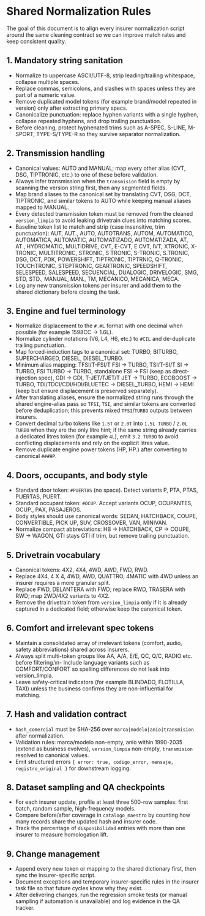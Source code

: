 # Shared Normalization Rules

The goal of this document is to align every insurer normalization script around the same cleaning contract so we can improve match rates and keep consistent quality.

## 1. Mandatory string sanitation
- Normalize to uppercase ASCII/UTF-8, strip leading/trailing whitespace, collapse multiple spaces.
- Replace commas, semicolons, and slashes with spaces unless they are part of a numeric value.
- Remove duplicated model tokens (for example brand/model repeated in version) only after extracting primary specs.
- Canonicalize punctuation: replace hyphen variants with a single hyphen, collapse repeated hyphens, and drop trailing punctuation.
- Before cleaning, protect hyphenated trims such as A-SPEC, S-LINE, M-SPORT, TYPE-S/TYPE-R so they survive separator normalization.

## 2. Transmission handling
- Canonical values: AUTO and MANUAL; map every other alias (CVT, DSG, TIPTRONIC, etc.) to one of these before validation.
- Always infer transmission when the `transmision` field is empty by scanning the version string first, then any segmented fields.
- Map brand aliases to the canonical set by translating CVT, DSG, DCT, TIPTRONIC, and similar tokens to AUTO while keeping manual aliases mapped to MANUAL.
- Every detected transmission token must be removed from the cleaned `version_limpia` to avoid leaking drivetrain clues into matching scores.
- Baseline token list to match and strip (case insensitive, trim punctuation):
  AUT, AUT., AUTO, AUTOTRANS, AUTOM, AUTOMATICO, AUTOMATICA, AUTOMATIC, AUTOMATIZADO, AUTOMATIZADA,
  AT, AT., HYDROMATIC, MULTIDRIVE, CVT, E-CVT, E CVT, IVT, XTRONIC, X-TRONIC, MULTITRONIC,
  STRONIC, S TRONIC, S-TRONIC, S.TRONIC, DSG, DCT, PDK, POWERSHIFT, TIPTRONIC, TIPTRNIC, Q-TRONIC, TOUCHTRONIC,
  STEPTRONIC, GEARTRONIC, SPEEDSHIFT, SELESPEED, SALESPEED, SECUENCIAL, DUALOGIC, DRIVELOGIC, SMG,
  STD, STD., MANUAL, MAN., TM, MECANICO, MECANICA, MECA.
- Log any new transmission tokens per insurer and add them to the shared dictionary before closing the task.

## 3. Engine and fuel terminology
- Normalize displacement to the `#.#L` format with one decimal when possible (for example 1598CC -> 1.6L).
- Normalize cylinder notations (V6, L4, H6, etc.) to `#CIL` and de-duplicate trailing punctuation.
- Map forced-induction tags to a canonical set: TURBO, BITURBO, SUPERCHARGED, DIESEL, DIESEL_TURBO.
- Minimum alias mapping:
  TFSI/T-FSI/T FSI -> TURBO, TSI/T-SI/T SI -> TURBO, FSI TURBO -> TURBO,
  standalone FSI -> FSI (keep as direct-injection spec), GDI -> GDI,
  T-JET/TJET/T JET -> TURBO, ECOBOOST -> TURBO,
  TDI/TDCI/CDI/HDI/BLUETEC -> DIESEL_TURBO,
  HEMI -> HEMI (keep but ensure displacement is preserved separately).
- After translating aliases, ensure the normalized string runs through the shared
  engine-alias pass so `TFSI`, `TSI`, and similar tokens are converted before
  deduplication; this prevents mixed `TFSI`/`TURBO` outputs between insurers.
- Convert decimal turbo tokens like `1.5T` or `2.0T` into `1.5L TURBO` / `2.0L TURBO` when they are the only litre hint; if the same string already carries a dedicated litres token (for example `4L`), emit `3.2 TURBO` to avoid conflicting displacements and rely on the explicit litres value.
- Remove duplicate engine power tokens (HP, HP.) after converting to canonical `###HP`.

## 4. Doors, occupants, and body style
- Standard door token: `#PUERTAS` (no space). Detect variants P, PTA, PTAS, PUERTAS, PUERT.
- Standard occupant token: `#OCUP`. Accept variants OCUP, OCUPANTES, OCUP., PAX, PASAJEROS.
- Body styles should use canonical words: SEDAN, HATCHBACK, COUPE, CONVERTIBLE, PICK UP, SUV, CROSSOVER, VAN, MINIVAN.
- Normalize compact abbreviations: HB -> HATCHBACK, CP -> COUPE, SW -> WAGON, GTI stays GTI if trim, but remove trailing punctuation.

## 5. Drivetrain vocabulary
- Canonical tokens: 4X2, 4X4, 4WD, AWD, FWD, RWD.
- Replace 4X4, 4 X 4, 4WD, AWD, QUATTRO, 4MATIC with 4WD unless an insurer requires a more granular split.
- Replace FWD, DELANTERA with FWD; replace RWD, TRASERA with RWD; map 2WD/4X2 variants to 4X2.
- Remove the drivetrain token from `version_limpia` only if it is already captured in a dedicated field; otherwise keep the canonical token.

## 6. Comfort and irrelevant spec tokens
- Maintain a consolidated array of irrelevant tokens (comfort, audio, safety abbreviations) shared across insurers.
- Always split multi-token groups like AA, A/A, E/E, QC, Q/C, RADIO etc. before filtering.\n- Include language variants such as COMFORT/CONFORT so spelling differences do not leak into version_limpia.
- Leave safety-critical indicators (for example BLINDADO, FLOTILLA, TAXI) unless the business confirms they are non-influential for matching.

## 7. Hash and validation contract
- `hash_comercial` must be SHA-256 over `marca|modelo|anio|transmision` after normalization.
- Validation rules: marca/modelo non-empty, anio within 1990-2035 (extend as business evolves), `version_limpia` non-empty, `transmision` resolved to canonical values.
- Emit structured errors `{ error: true, codigo_error, mensaje, registro_original }` for downstream logging.

## 8. Dataset sampling and QA checkpoints
- For each insurer update, profile at least three 500-row samples: first batch, random sample, high-frequency models.
- Compare before/after coverage in `catalogo_maestro` by counting how many records share the updated hash and insurer code.
- Track the percentage of `disponibilidad` entries with more than one insurer to measure homologation lift.

## 9. Change management
- Append every new token or mapping to the shared dictionary first, then sync the insurer-specific script.
- Document exceptions and temporary insurer-specific rules in the insurer task file so that future cycles know why they exist.
- After delivering changes, run the regression smoke tests (or manual sampling if automation is unavailable) and log evidence in the QA tracker.



